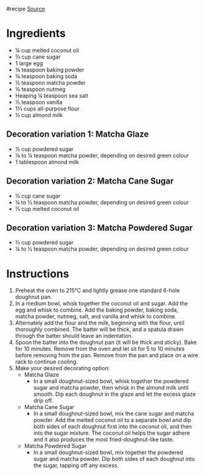 #recipe 
[Source](https://www.loveandlemons.com/matcha-baked-doughnuts/)
# Ingredients
- ¼ cup melted coconut oil
- ⅓ cup cane sugar
- 1 large egg
- ¾ teaspoon baking powder
- ⅛ teaspoon baking soda
- ½ teaspoon matcha powder
- ⅛ teaspoon nutmeg
- Heaping ¼ teaspoon sea salt
- ½ teaspoon vanilla
- 1⅓ cups all-purpose flour
- ½ cup almond milk
## Decoration variation 1: Matcha Glaze
- ½ cup powdered sugar
- ⅛ to ¼ teaspoon matcha powder, depending on desired green colour
- 1 tablespoon almond milk
## Decoration variation 2: Matcha Cane Sugar
- ½ cup cane sugar
- ¼ to ½ teaspoon matcha powder, depending on desired green colour
- ⅓ cup melted coconut oil
## Decoration variation 3: Matcha Powdered Sugar
- ½ cup powdered sugar
- ¼ to ½ teaspoon matcha powder, depending on desired green colour

# Instructions
1. Preheat the oven to 215°C and lightly grease one standard 6-hole doughnut pan.
2. In a medium bowl, whisk together the coconut oil and sugar. Add the egg and whisk to combine. Add the baking powder, baking soda, matcha powder, nutmeg, salt, and vanilla and whisk to combine.
3. Alternately add the flour and the milk, beginning with the flour, until thoroughly combined. The batter will be thick, and a spatula drawn through the batter should leave an indentation.
4. Spoon the batter into the doughnut pan (it will be thick and sticky). Bake for 10 minutes. Remove from the oven and let sit for 5 to 10 minutes before removing from the pan. Remove from the pan and place on a wire rack to continue cooling.
5. Make your desired decorating option:
	- Matcha Glaze 
		- In a small doughnut-sized bowl, whisk together the powdered sugar and matcha powder, then whisk in the almond milk until smooth. Dip each doughnut in the glaze and let the excess glaze drip off.
	- Matcha Cane Sugar
		- In a small doughnut-sized bowl, mix the cane sugar and matcha powder. Add the melted coconut oil to a separate bowl and dip both sides of each doughnut first into the coconut oil, and then into the sugar mixture. The coconut oil helps the sugar adhere and it also produces the most fried-doughnut-like taste.
	- Matcha Powdered Sugar
		- In a small doughnut-sized bowl, mix together the powdered sugar and matcha powder. Dip both sides of each doughnut into the sugar, tapping off any excess.

